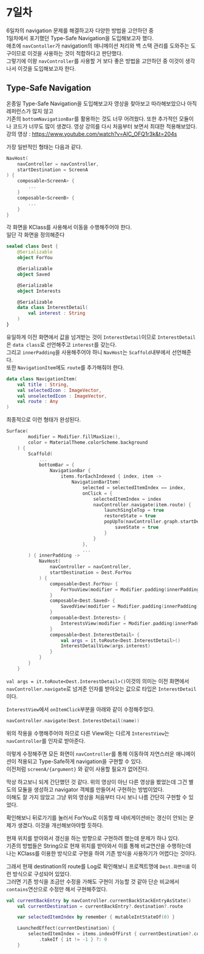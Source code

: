 # 7일차
6일차의 navigation 문제를 해결하고자 다양한 방법을 고안하던 중   
1일차에서 포기했던 Type-Safe Navigation을 도입해보고자 했다.   
애초에 `navContoller`가 navigation의 애니메이션 처리와 백 스택 관리를 도와주는 도구이므로 이것을 사용하는 것이 적합하다고 판단했다.   
그렇기에 이왕 `navController`를 사용할 거 보다 좋은 방법을 고안하던 중 이것이 생각나서 이것을 도입해보고자 한다.   

## Type-Safe Navigation
온종일 Type-Safe Navigation을 도입해보고자 영상을 찾아보고 따라해보았으나 아직 레퍼런스가 많지 않고   
기존의 `bottomNavigationBar`를 활용하는 것도 너무 어려웠다.
또한 추가적인 모듈이나 코드가 너무도 많이 생겼다.
영상 강의를 다시 처음부터 보면서 최대한 적용해보았다.   
강의 영상 : https://www.youtube.com/watch?v=AIC_OFQ1r3k&t=204s

가장 일반적인 형태는 다음과 같다.
```kotlin
NavHost(
    navController = navController,
    startDestination = ScreenA
) {
    composable<ScreenA> {
        ...   
    }
    composable<ScreenB> {
        ...
    }
}
```
각 화면을 KClass를 사용해서 이동을 수행해주어야 한다.   
일단 각 화면을 정의해준다
```kotlin
sealed class Dest {
    @Serializable
    object ForYou

    @Serializable
    object Saved

    @Serializable
    object Interests

    @Serializable
    data class InterestDetail(
        val interest : String
    )
}
```
유일하게 이전 화면에서 값을 넘겨받는 것이 `InterestDetail`이므로 `InterestDetail`은 `data class`로 선언해주고 `interest`를 갖는다.   
그리고 `innerPadding`을 사용해주어야 하니 `NavHost`는 `Scaffold`내부에서 선언해준다.   
또한 `NavigationItem`에도 `route`를 추가해줘야 한다.
```kotlin
data class NavigationItem(
    val title : String,
    val selectedIcon : ImageVector,
    val unselectedIcon : ImageVector,
    val route : Any
)
```
최종적으로 이런 형태가 완성된다.
```kotlin
Surface(
        modifier = Modifier.fillMaxSize(),
        color = MaterialTheme.colorScheme.background
    ) {
        Scaffold(
            ...
            bottomBar = {
                NavigationBar {
                    items.forEachIndexed { index, item ->
                        NavigationBarItem(
                            selected = selectedItemIndex == index,
                            onClick = {
                                selectedItemIndex = index
                                navController.navigate(item.route) {
                                    launchSingleTop = true
                                    restoreState = true
                                    popUpTo(navController.graph.startDestinationId){
                                        saveState = true
                                    }
                                }
                            },
                            ...
        ) { innerPadding ->
            NavHost(
                navController = navController,
                startDestination = Dest.ForYou
            ) {
                composable<Dest.ForYou> {
                    ForYouView(modifier = Modifier.padding(innerPadding))
                }
                composable<Dest.Saved> {
                    SavedView(modifier = Modifier.padding(innerPadding))
                }
                composable<Dest.Interests> {
                    InterestsView(modifier = Modifier.padding(innerPadding), navController = navController)
                }
                composable<Dest.InterestDetail> {
                    val args = it.toRoute<Dest.InterestDetail>()
                    InterestDetailView(args.interest)
                }
            }
        }
    }
```
`val args = it.toRoute<Dest.InterestDetail>()`이것의 의미는 이전 화면에서 `navController.navigate`로 넘겨준 인자를 받아오는 값으로 타입은 `InterestDetail`이다.   

`InterestView`에서 `onItemClick`부분을 아래와 같이 수정해주었다.
```kotlin
navController.navigate(Dest.InterestDetail(name))
```
위의 작용을 수행해주어야 하므로 다른 View와는 다르게 `InterestView`는 `navController`를 인자로 받아준다.

이렇게 수정해주면 모든 화면이 `navController`를 통해 이동하여 자연스러운 애니메이션이 적용되고 Type-Safe하게 navigation을 구현할 수 있다.   
이전처럼 `screenA/{argument}` 와 같이 사용할 필요가 없어진다.

막상 하고보니 되게 간단했던 것 같다. 위의 영상이 아닌 다른 영상을 봤었는데 그건 별도의 모듈을 생성하고 navigator 객체를 만들어서 구현하는 방법이었다.   
이해도 잘 가지 않았고 그냥 위의 영상을 처음부터 다시 보니 나름 간단히 구현할 수 있었다.

확인해보니 뒤로가기를 눌러서 ForYou로 이동할 때 네비게이션바는 갱신이 안되는 문제가 생겼다.
이것을 개선해보아야할 듯하다.

현재 위치를 받아와서 갱신을 하는 방향으로 구현하려 했는데 문제가 하나 있다.   
기존의 방법들은 String으로 현재 위치를 받아와서 이를 통해 비교연산을 수행하는데  
나는 KClass를 이용한 방식으로 구현을 하여 기존 방식을 사용하기가 어렵다는 것이다.

그래서 현재 destination의 route를 Log로 확인해보니 프로젝트명에 `Dest.화면이름` 이런 방식으로 구성되어 있었다.   
그러면 기존 방식을 조금만 수정을 가해도 구현이 가능할 것 같아 단순 비교에서 `contains`연산으로 수정만 해서 구현해주었다.

```kotlin
val currentBackEntry by navController.currentBackStackEntryAsState()
    val currentDestination = currentBackEntry?.destination?.route

    var selectedItemIndex by remember { mutableIntStateOf(0) }

    LaunchedEffect(currentDestination) {
        selectedItemIndex = items.indexOfFirst { currentDestination?.contains(it.title) == true }
            .takeIf { it != -1 } ?: 0
    }
```